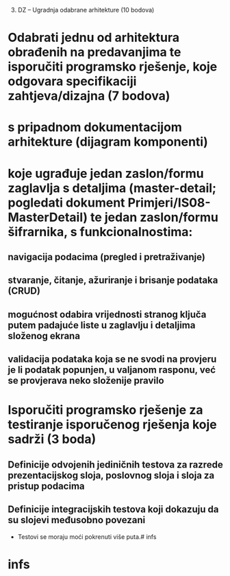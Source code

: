 3. DZ – Ugradnja odabrane arhitekture (10 bodova)

# Odabrati jednu od arhitektura obrađenih na predavanjima te isporučiti programsko rješenje, koje odgovara specifikaciji zahtjeva/dizajna (7 bodova)

# s pripadnom dokumentacijom arhitekture (dijagram komponenti)

# koje ugrađuje jedan zaslon/formu zaglavlja s detaljima (master-detail; pogledati dokument Primjeri/IS08-MasterDetail) te jedan zaslon/formu šifrarnika, s funkcionalnostima:

## navigacija podacima (pregled i pretraživanje)

## stvaranje, čitanje, ažuriranje i brisanje podataka (CRUD)

## mogućnost odabira vrijednosti stranog ključa putem padajuće liste u zaglavlju i detaljima složenog ekrana

## validacija podataka koja se ne svodi na provjeru je li podatak popunjen, u valjanom rasponu, već se provjerava neko složenije pravilo

# Isporučiti programsko rješenje za testiranje isporučenog rješenja koje sadrži (3 boda)

## Definicije odvojenih jediničnih testova za razrede prezentacijskog sloja, poslovnog sloja i sloja za pristup podacima

## Definicije integracijskih testova koji dokazuju da su slojevi međusobno povezani

* Testovi se moraju moći pokrenuti više puta.# infs
# infs
